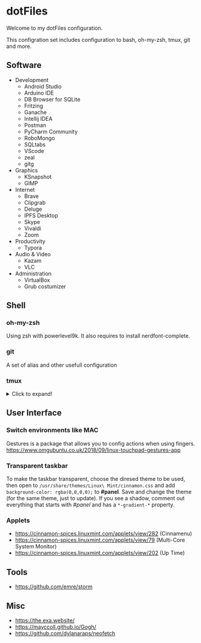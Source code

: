 # dotFiles
Welcome to my dotFiles configuration.

This configration set includes configuration to bash, oh-my-zsh, tmux, git and more.

## Software
* Development
    * Android Studio
    * Arduino IDE
    * DB Browser for SQLite
    * Fritzing
    * Ganache
    * Intellij IDEA
    * Postman
    * PyCharm Community
    * RoboMongo
    * SQLtabs
    * VScode
    * zeal
    * gitg
* Graphics
    * KSnapshot
    * GIMP
* Internet
    * Brave
    * Clipgrab
    * Deluge
    * IPFS Desktop
    * Skype
    * Vivaldi
    * Zoom
* Productivity
    * Typora
* Audio & Video
    * Kazam
    * VLC
* Administration
    * VirtualBox
    * Grub costumizer


## Shell
### oh-my-zsh
Using zsh with powerlevel9k. It also requires to install nerdfont-complete.

### git
A set of alias and other usefull configuration

### tmux
<details>
<summary>Click to expand!</summary>

- `C-h/j/k/l` - switch to pane in the given direction
- `C-\\` - toggle between last active panes

Under tmux prefix `C-a`:

- `C-l` - clear terminal
- `S` - switch to a session that starts with given name, or switch to the last
  session if no name given
- `m` - open man page in a vertical split
- `g` - tail `log/development.log` in a new window
- `R` - source `~/.tmux.conf` after changes

My tmux keybindings:

    _ vertical split (by default is %)
    - horizontal split (by default is ")
    ! break pane into new window
    c new window
    
    o select next pane
    { swap pane with previous
    } swap pane with next
    n next window
    p previous window
    ) next session
    ( previous session
    ; select previously active pane
    l select previously active window
    
    s interactive session & window browser
    w interactive window browser
    
    $ rename session
    , rename window
    
    : command prompt
    d detach
    f search text in open windows
    
    [ copy mode
    ] paste buffer
    # list buffers
    - delete buffer

It's also possible to use the mouse and move between panes using ALT and the arrows.

</details>

## User Interface
### Switch environments like MAC
Gestures is a package that allows you to config actions when using fingers.
https://www.omgubuntu.co.uk/2018/09/linux-touchpad-gestures-app

### Transparent taskbar
To make the taskbar transparent, choose the diresed theme to be used, then open to `/usr/share/themes/Linux\ Mint/cinnamon.css` and add `background-color: rgba(0,0,0,0);` to **#panel**. Save and change the theme (for the same theme, just to update). If you see a shadow, comment out everything that starts with *#panel* and has a `*-gradient-*` property.

### Applets
* https://cinnamon-spices.linuxmint.com/applets/view/282 (Cinnamenu)
* https://cinnamon-spices.linuxmint.com/applets/view/79 (Multi-Core System Monitor)
* https://cinnamon-spices.linuxmint.com/applets/view/202 (Up Time)

## Tools
* https://github.com/emre/storm

## Misc
* https://the.exa.website/
* https://mayccoll.github.io/Gogh/
* https://github.com/dylanaraps/neofetch